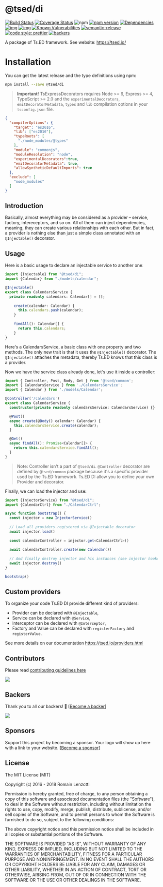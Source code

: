 # @tsed/di

[![Build Status](https://travis-ci.org/tsedio/tsed.svg?branch=master)](https://travis-ci.org/tsedio/tsed)
[![Coverage Status](https://coveralls.io/repos/github/tsedio/tsed/badge.svg?branch=production)](https://coveralls.io/github/tsedio/tsed?branch=production)
![npm](https://img.shields.io/npm/dm/@tsed/common.svg)
[![npm version](https://badge.fury.io/js/%40tsed%2Fcommon.svg)](https://badge.fury.io/js/%40tsed%2Fcommon)
[![Dependencies](https://david-dm.org/tsedio/tsed.svg)](https://david-dm.org/tsedio/tsed#info=dependencies)
[![img](https://david-dm.org/tsedio/tsed/dev-status.svg)](https://david-dm.org/tsedio/tsed/#info=devDependencies)
[![img](https://david-dm.org/tsedio/tsed/peer-status.svg)](https://david-dm.org/tsedio/tsed/#info=peerDependenciess)
[![Known Vulnerabilities](https://snyk.io/test/github/tsedio/tsed/badge.svg)](https://snyk.io/test/github/tsedio/tsed)
[![semantic-release](https://img.shields.io/badge/%20%20%F0%9F%93%A6%F0%9F%9A%80-semantic--release-e10079.svg)](https://github.com/semantic-release/semantic-release)
[![code style: prettier](https://img.shields.io/badge/code_style-prettier-ff69b4.svg?style=flat-square)](https://github.com/prettier/prettier)
[![backers](https://opencollective.com/tsed/tiers/badge.svg)](https://opencollective.com/tsed)


A package of Ts.ED framework. See website: https://tsed.io/

# Installation

You can get the latest release and the type definitions using npm:
```bash
npm install --save @tsed/di
```

> **Important!** TsExpressDecorators requires Node >= 6, Express >= 4, TypeScript >= 2.0 and 
the `experimentalDecorators`, `emitDecoratorMetadata`, `types` and `lib` compilation 
options in your `tsconfig.json` file.

```json
{
  "compilerOptions": {
    "target": "es2016",
    "lib": ["es2016"],
    "typeRoots": [
      "./node_modules/@types"
    ],
    "module": "commonjs",
    "moduleResolution": "node",
    "experimentalDecorators":true,
    "emitDecoratorMetadata": true,
    "allowSyntheticDefaultImports": true
  },
  "exclude": [
    "node_modules"
  ]
}
```

## Introduction

Basically, almost everything may be considered as a provider – service, factory, intereceptors, and so on. 
All of them can inject dependencies, meaning, they can create various relationships with each other.
 But in fact, a provider is nothing else than just a simple class annotated with an `@Injectable()` decorator.

## Usage

Here is a basic usage to declare an injectable service to another one:

```typescript
import {Injectable} from "@tsed/di";
import {Calendar} from "./models/calendar";

@Injectable()
export class CalendarsService {
  private readonly calendars: Calendar[] = [];
  
    create(calendar: Calendar) {
      this.calendars.push(calendar);
    }
  
    findAll(): Calendar[] {
      return this.calendars;
    }
}
```

Here's a CalendarsService, a basic class with one property and two methods. The only new trait is that it uses the `@Injectable()` decorator.
The `@Injectable()` attaches the metadata, thereby Ts.ED knows that this class is a provider.
  
Now we have the service class already done, let's use it inside a controller:
```typescript
import { Controller, Post, Body, Get } from '@tsed/common';
import { CalendarsService } from './CalendarsService';
import { Calendar } from './models/Calendar';

@Controller('/calendars')
export class CalendarService {
  constructor(private readonly calendarsService: CalendarsService) {}

  @Post()
  async create(@Body() calendar: Calendar) {
    this.calendarsService.create(calendar);
  }

  @Get()
  async findAll(): Promise<Calendar[]> {
    return this.calendarsService.findAll();
  }
}
```
> Note: Controller isn't a part of `@tsed/di`. `@Controller` decorator are defined by `@tsed/common` package because it's a specific provider
used by the Ts.ED framework. Ts.ED DI allow you to define your own Provider and decorator.


Finally, we can load the injector and use:
```typescript
import {InjectorService} from "@tsed/di";
import {CalendarCtrl} from "./CalendarCtrl";

async function bootstrap() {
  const injector = new InjectorService()
  
  // Load all providers registered via @Injectable decorator
  await injector.load()
        
  const calendarController = injector.get<CalendarCtrl>()
  
  await calendarController.create(new Calendar())
  
  // And finally destroy injector and his instances (see injector hooks)
  await injector.destroy()
}

bootstrap()
```

## Custom providers

To organize your code Ts.ED DI provide different kind of providers:

- Provider can be declared with `@Injectable`,
- Service can be declared with `@Service`,
- Interceptor can be declared with `@Interceptor`,
- Factory and Value can be declared with `registerFactory` and `registerValue`.


See more details on our documentation https://tsed.io/providers.html


## Contributors
Please read [contributing guidelines here](https://tsed.io/CONTRIBUTING.html)

<a href="https://github.com/tsedio/ts-express-decorators/graphs/contributors"><img src="https://opencollective.com/tsed/contributors.svg?width=890" /></a>


## Backers

Thank you to all our backers! 🙏 [[Become a backer](https://opencollective.com/tsed#backer)]

<a href="https://opencollective.com/tsed#backers" target="_blank"><img src="https://opencollective.com/tsed/tiers/backer.svg?width=890"></a>


## Sponsors

Support this project by becoming a sponsor. Your logo will show up here with a link to your website. [[Become a sponsor](https://opencollective.com/tsed#sponsor)]

## License

The MIT License (MIT)

Copyright (c) 2016 - 2018 Romain Lenzotti

Permission is hereby granted, free of charge, to any person obtaining a copy of this software and associated documentation files (the "Software"), to deal in the Software without restriction, including without limitation the rights to use, copy, modify, merge, publish, distribute, sublicense, and/or sell copies of the Software, and to permit persons to whom the Software is furnished to do so, subject to the following conditions:

The above copyright notice and this permission notice shall be included in all copies or substantial portions of the Software.

THE SOFTWARE IS PROVIDED "AS IS", WITHOUT WARRANTY OF ANY KIND, EXPRESS OR IMPLIED, INCLUDING BUT NOT LIMITED TO THE WARRANTIES OF MERCHANTABILITY, FITNESS FOR A PARTICULAR PURPOSE AND NONINFRINGEMENT. IN NO EVENT SHALL THE AUTHORS OR COPYRIGHT HOLDERS BE LIABLE FOR ANY CLAIM, DAMAGES OR OTHER LIABILITY, WHETHER IN AN ACTION OF CONTRACT, TORT OR OTHERWISE, ARISING FROM, OUT OF OR IN CONNECTION WITH THE SOFTWARE OR THE USE OR OTHER DEALINGS IN THE SOFTWARE.
